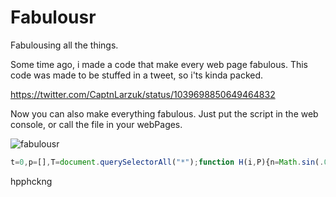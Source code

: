 # Fabulousr
Fabulousing all the things.

Some time ago, i made a code that make every web page fabulous. This code was made to be stuffed in a tweet, so i'ts kinda packed.

https://twitter.com/CaptnLarzuk/status/1039698850649464832

Now you can also make everything fabulous. Just put the script in the web console, or call the file in your webPages.

![fabulousr](/home/gdu/GIT/Fabulousr/fabulousr.gif)

```javascript
t=0,p=[],T=document.querySelectorAll("*");function H(i,P){n=Math.sin(.08*i+P),I=(n*127<<0)+128,h=I.toString(16);return!h[1]?"0"+h:h;}for(i=0;i<64;i++){p[i]="#"+H(i,0)+H(i,2)+H(i,4);}setInterval(function(){t++;Object.keys(T).map(function(k,i){T[k].style.color=p[(i+t)%64];});},10);
```



hpphckng

